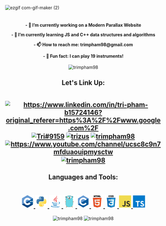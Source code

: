 ![ezgif com-gif-maker (2)](https://user-images.githubusercontent.com/70353051/201498971-29d3c4c8-320e-488f-a6ec-92d7a3bc961d.gif)

<h1></h1>

<!--
<h1 id="header" align="center">
  Howdy, I'm Tri! <img src="https://raw.githubusercontent.com/MartinHeinz/MartinHeinz/master/wave.gif" width="30px">
</h1>
-->

<!--
How to make this gif ?
I made my with https://codesandbox.io/s/github-profile-2ijk7
Then i recorded my screen to gif on Mac with Quicktime  and save result to [assets/github.mov](assets/github.mov)
This [gist](https://gist.github.com/tskaggs/6394639) help me to create a dedicated command that convert MOV to GIF.
Type this command `make generate-gif` to generate [assets/github.gif](assets/github.gif)
-->

<!-- <img align="left" src="https://user-images.githubusercontent.com/65187002/144930161-2f783401-8d27-4fdf-a2f7-cc0ba32f1f1f.gif" width="20%" style="display:inline;"><img align="right" src="https://user-images.githubusercontent.com/65187002/144930161-2f783401-8d27-4fdf-a2f7-cc0ba32f1f1f.gif" width="20%" style="display:inline;"> -->

<h4>
<p align="center">- 🔭 I’m currently working on a Modern Parallax Website</p>

<p align="center">- 🌱 I’m currently learning JS and C++ data structures and algorithms </p>

<p align="center">- 📫 How to reach me: trimpham98@gmail.com </p>

<p align="center">- 🎸 Fun fact: I can play 19 instruments! </p>
</h4>

<p align="center"> <img src="https://komarev.com/ghpvc/?username=trimpham98&label=Profile%20views&color=0e75b6&style=flat" alt="trimpham98" /> </p>

<h2 align="center">Let's Link Up:
<br></br>
<p align="center">
<a href="https://www.linkedin.com/in/tri-pham-b15724146/" target="blank"><img align="center" src="https://raw.githubusercontent.com/rahuldkjain/github-profile-readme-generator/master/src/images/icons/Social/linked-in-alt.svg" alt="https://www.linkedin.com/in/tri-pham-b15724146?original_referer=https%3A%2F%2Fwww.google.com%2F" height="30" width="40" /></a>
<a href="https://discord.gg/Tri#9159" target="blank"><img align="center" src="https://raw.githubusercontent.com/rahuldkjain/github-profile-readme-generator/master/src/images/icons/Social/discord.svg" alt="Tri#9159" height="30" width="40" /></a>
<a href="https://instagram.com/trizus" target="blank"><img align="center" src="https://raw.githubusercontent.com/rahuldkjain/github-profile-readme-generator/master/src/images/icons/Social/instagram.svg" alt="trizus" height="30" width="40" /></a>
<a href="https://twitter.com/trimpham98" target="blank"><img align="center" src="https://raw.githubusercontent.com/rahuldkjain/github-profile-readme-generator/master/src/images/icons/Social/twitter.svg" alt="trimpham98" height="30" width="40" /></a>
<a href="https://www.youtube.com/c/https://www.youtube.com/channel/ucsc8c9n7mfduaouipmysctw" target="blank"><img align="center" src="https://raw.githubusercontent.com/rahuldkjain/github-profile-readme-generator/master/src/images/icons/Social/youtube.svg" alt="https://www.youtube.com/channel/ucsc8c9n7mfduaouipmysctw" height="30" width="40" /></a>
<a href="https://www.hackerrank.com/trimpham98" target="blank"><img align="center" src="https://raw.githubusercontent.com/rahuldkjain/github-profile-readme-generator/master/src/images/icons/Social/hackerrank.svg" alt="trimpham98" height="30" width="40" /></a>
</p>
</h2>

<h2 align="center">Languages and Tools:
<br></br>
<p align="center"> 
<a href="https://www.w3schools.com/cpp/" target="_blank" rel="noreferrer"> <img src="https://raw.githubusercontent.com/devicons/devicon/master/icons/cplusplus/cplusplus-original.svg" alt="cplusplus" width="40" height="40"/> </a> <!-- C++ -->
<a href="https://www.python.org" target="_blank" rel="noreferrer"> <img src="https://raw.githubusercontent.com/devicons/devicon/master/icons/python/python-original.svg" alt="python" width="40" height="40"/> </a> <!-- Python -->
<a href="https://www.java.com" target="_blank" rel="noreferrer"> <img src="https://raw.githubusercontent.com/devicons/devicon/master/icons/java/java-original.svg" alt="java" width="40" height="40"/> </a> <!-- Java -->
<a href="https://golang.org" target="_blank" rel="noreferrer"> <img src="https://raw.githubusercontent.com/devicons/devicon/master/icons/go/go-original.svg" alt="go" width="40" height="40"/> </a> <!-- Go -->
<a href="https://www.cprogramming.com/" target="_blank" rel="noreferrer"> <img src="https://raw.githubusercontent.com/devicons/devicon/master/icons/c/c-original.svg" alt="c" width="40" height="40"/> </a> <!-- C -->
<a href="https://www.w3.org/html/" target="_blank" rel="noreferrer"> <img src="https://raw.githubusercontent.com/devicons/devicon/master/icons/html5/html5-original-wordmark.svg" alt="html5" width="40" height="40"/> </a> <!-- HTML -->
<a href="https://www.w3schools.com/css/" target="_blank" rel="noreferrer"> <img src="https://raw.githubusercontent.com/devicons/devicon/master/icons/css3/css3-original-wordmark.svg" alt="css3" width="40" height="40"/> </a> <!-- CSS -->
<a href="https://developer.mozilla.org/en-US/docs/Web/JavaScript" target="_blank" rel="noreferrer"> <img src="https://raw.githubusercontent.com/devicons/devicon/master/icons/javascript/javascript-original.svg" alt="javascript" width="40" height="40"/> </a> <!-- JavaScript -->
<a href="https://www.typescriptlang.org/" target="_blank" rel="noreferrer"> <img src="https://raw.githubusercontent.com/devicons/devicon/master/icons/typescript/typescript-original.svg" alt="typescript" width="40" height="40"/> </a> <!-- TypeScript -->
</p>
</h2>

<p align="center"> <!-- I used binary search to find the perfect pixel count for height LOL-->
  <img height="228" src="https://github-readme-stats.vercel.app/api/top-langs/?username=trimpham98&langs_count=5&theme=vision-friendly-dark" alt="trimpham98" />
  <img height="228" src="https://github-readme-streak-stats.herokuapp.com/?user=trimpham98&theme=highcontrast" alt="trimpham98" /> 
</p>